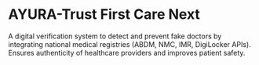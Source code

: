 # AYURA-Trust First Care Next
A digital verification system to detect and prevent fake doctors by integrating national medical registries (ABDM, NMC, IMR, DigiLocker APIs). Ensures authenticity of healthcare providers and improves patient safety.
